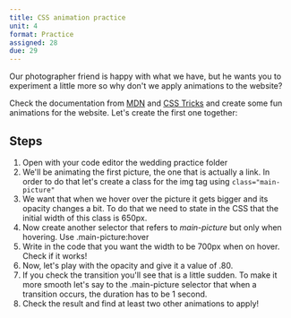```yaml
---
title: CSS animation practice
unit: 4
format: Practice
assigned: 28
due: 29
---
```

Our photographer friend is happy with what we have, but he wants you to experiment a little more so why don't we apply animations to the website?

Check the documentation from [MDN](https://developer.mozilla.org/en-US/docs/Web/CSS/CSS_Transitions/Using_CSS_transitions#Defining_transitions) and [CSS Tricks](https://css-tricks.com/almanac/properties/t/transition/) and create some fun animations for the website. Let's create the first one together:

## Steps

1. Open with your code editor the wedding practice folder
2. We'll be animating the first picture, the one that is actually a link. In order to do that let's create a class for the img tag using `class="main-picture"`
3. We want that when we hover over the picture it gets bigger and its opacity changes a bit. To do that we need to state in the CSS that the initial width of this class is 650px.
4. Now create another selector that refers to _main-picture_ but only when hovering. Use .main-picture:hover
5. Write in the code that you want the width to be 700px when on hover. Check if it works!
6. Now, let's play with the opacity and give it a value of .80.
7. If you check the transition you'll see that is a little sudden. To make it more smooth let's say to the .main-picture selector that when a transition occurs, the duration has to be 1 second.
8. Check the result and find at least two other animations to apply!
